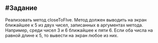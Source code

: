 #Задание
---
Реализовать метод closeToFIve. Метод должен выводить на экран ближайшее к 5 из двух чисел, записанных в аргументах метода.
Например, среди чисел 3 и 6 ближайшее к пяти 6.
Если оба числа на равной длине к 5, то вывести на экран любое из них.